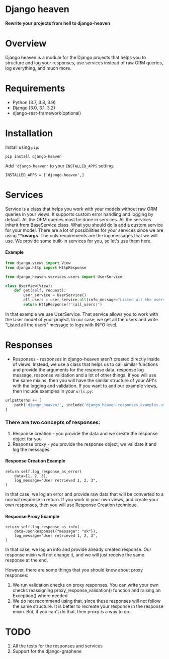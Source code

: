 # Django heaven

**Rewrite your projects from hell to django-heaven**

# Overview

Django heaven is a module for the Django projects that helps you
to structure and log your responses, use services instead of raw ORM queries,
log everything, and much more.

# Requirements

* Python (3.7, 3.8, 3.9)
* Django (3.0, 3.1, 3.2)
* django-rest-framework(optional)

# Installation

Install using `pip`:

    pip install django-heaven

Add `'django-heaven'` to your `INSTALLED_APPS` setting.

    INSTALLED_APPS = ['django-heaven',]

# Services
Service is a class that helps you work with your models without
raw ORM queries in your views. It supports custom error handling and logging by default.
All the ORM queries must be done in services. All the services inherit from BaseService class.
What you should do is add a custom service for your model. There are a lot of possibilities for your
services since we are using ****kwargs**. The only requirements are the log messages that we will use.
We provide some built-in services for you, so let's use them here.

#### Example

```python
from django.views import View
from django.http import HttpResponse

from django_heaven.services.users import UserService

class UserView(View):
    def get(self, request):
        user_service = UserService()
        all_users = user_service.all(info_message="Listed all the users")
        return HttpResponse(f"{all_users}")
```
In that example we use UserService. That service allows you to work with the 
User model of your project. In our case, we get all the users and write "Listed all the users"
message to logs with INFO level.

# Responses 
* Responses - responses in django-heaven aren't created directly inside of views.
Instead, we use a class that helps us to call similar functions and provide the arguments 
for the response data, response log message, response validation and a lot of other things.
If you will use the same mixins, then you will have the similar structure of your API's with the logging 
and validation. If you want to add our example views, then include
examples in your `urls.py`:

```python
urlpatterns += [
    path('django_heaven/', include('django_heaven.responses.examples.urls')),
]
```

### There are two concepts of responses:
1) Response creation - you provide the data and we create the response object for you
2) Response proxy - you provide the response object, we validate it and log the messages

#### Response Creation Example
    return self.log_response_as_error(
        data=[1, 2, 3],
        log_message="User retrieved 1, 2, 3",
    )

In that case, we log an error and provide raw data that will
be converted to a normal response in return. If you work in your own views, and create your own responses, 
then you will use Response Creation technique.


#### Response Proxy Example
    return self.log_response_as_info(
        data=JsonResponse({"message": "ok"}),
        log_message="User retrieved 1, 2, 3",
    )

In that case, we log an info and provide already created response. Our response mixin
will not change it, and we will just receive the same response at the end.

However, there are some things that you should know about proxy responses:
1) We run validation checks on proxy responses. You can write your own checks reassigning proxy_response_validation()
function and raising an Exception() where needed
2) We do not recommend using that, since these responses will not follow the same structure. It is better to recreate your 
response in the response mixin. But, if you can't do that, then proxy is a way to go.


# TODO
1) All the tests for the responses and services
2) Support for the django-graphene
